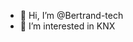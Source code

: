 - 👋 Hi, I’m @Bertrand-tech
- 👀 I’m interested in KNX


<!---
Bertrand-tech/Bertrand-tech is a ✨ special ✨ repository because its `README.md` (this file) appears on your GitHub profile.
You can click the Preview link to take a look at your changes.
--->

